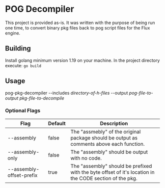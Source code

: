 # POG Decompiler

This project is provided as-is. It was written with the purpose of being run one time, to convert binary pkg files back to pog script files for the Flux engine.

## Building

Install golang minimum version 1.19 on your machine. In the project directory execute: ```go build```

## Usage

pog-pkg-decompiler --includes _directory-of-h-files_ --output _pog-file-to-output_ _pkg-file-to-decompile_

### Optional Flags

| Flag                      | Default | Description                                                                                              |
| ------------------------- | ------- | -------------------------------------------------------------------------------------------------------- |
| --assembly                | false   | The "assmebly" of the original package should be output as comments above each function.                 |
| --assembly-only           | false   | The "assembly" should be output with no code.                                                            |
| --assembly-offset-prefix  | true    | The "assembly" should be prefixed with the byte offset of it's location in the CODE section of the pkg.  |